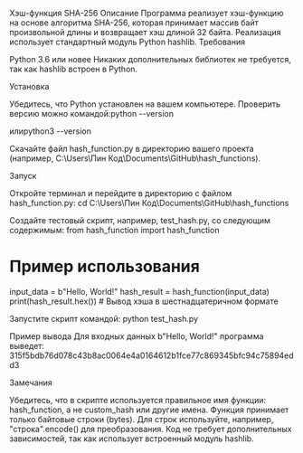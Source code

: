 Хэш-функция SHA-256
Описание
Программа реализует хэш-функцию на основе алгоритма SHA-256, которая принимает массив байт произвольной длины и возвращает хэш длиной 32 байта. Реализация использует стандартный модуль Python hashlib.
Требования

Python 3.6 или новее
Никаких дополнительных библиотек не требуется, так как hashlib встроен в Python.

Установка

Убедитесь, что Python установлен на вашем компьютере. Проверить версию можно командой:python --version

илиpython3 --version


Скачайте файл hash_function.py в директорию вашего проекта (например, C:\Users\Пин Код\Documents\GitHub\hash_functions).

Запуск

Откройте терминал и перейдите в директорию с файлом hash_function.py:
cd C:\Users\Пин Код\Documents\GitHub\hash_functions


Создайте тестовый скрипт, например, test_hash.py, со следующим содержимым:
from hash_function import hash_function

# Пример использования
input_data = b"Hello, World!"
hash_result = hash_function(input_data)
print(hash_result.hex())  # Вывод хэша в шестнадцатеричном формате


Запустите скрипт командой:
python test_hash.py



Пример вывода
Для входных данных b"Hello, World!" программа выведет:
315f5bdb76d078c43b8ac0064e4a0164612b1fce77c869345bfc94c75894edd3

Замечания

Убедитесь, что в скрипте используется правильное имя функции: hash_function, а не custom_hash или другие имена.
Функция принимает только байтовые строки (bytes). Для строк используйте, например, "строка".encode() для преобразования.
Код не требует дополнительных зависимостей, так как использует встроенный модуль hashlib.

